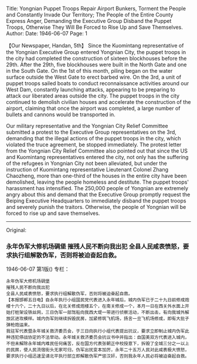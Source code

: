Title: Yongnian Puppet Troops Repair Airport Bunkers, Torment the People and Constantly Invade Our Territory; The People of the Entire County Express Anger, Demanding the Executive Group Disband the Puppet Troops, Otherwise They Will Be Forced to Rise Up and Save Themselves.
Author:
Date: 1946-06-07
Page: 1

【Our Newspaper, Handan, 5th】 Since the Kuomintang representative of the Yongnian Executive Group entered Yongnian City, the puppet troops in the city had completed the construction of sixteen blockhouses before the 29th. After the 29th, five blockhouses were built in the North Gate and one in the South Gate. On the 1st of this month, piling began on the water surface outside the West Gate to erect barbed wire. On the 3rd, a unit of puppet troops sailed boats to conduct reconnaissance activities around our West Dam, constantly launching attacks, appearing to be preparing to attack our liberated areas outside the city. The puppet troops in the city continued to demolish civilian houses and accelerate the construction of the airport, claiming that once the airport was completed, a large number of bullets and cannons would be transported in.

Our military representative and the Yongnian City Relief Committee submitted a protest to the Executive Group representatives on the 3rd, demanding that the illegal actions of the puppet troops in the city, which violated the truce agreement, be stopped immediately. The protest letter from the Yongnian City Relief Committee also pointed out that since the US and Kuomintang representatives entered the city, not only has the suffering of the refugees in Yongnian City not been alleviated, but under the instruction of Kuomintang representative Lieutenant Colonel Zhang Chaozheng, more than one-third of the houses in the entire city have been demolished, leaving the people homeless and destitute. The puppet troops' harassment has intensified. The 250,000 people of Yongnian are extremely angry about this and demand that the Executive Group promptly request the Beiping Executive Headquarters to immediately disband the puppet troops and severely punish the traitors. Otherwise, the people of Yongnian will be forced to rise up and save themselves.



<hr /> 

Original: 


### 永年伪军大修机场碉堡  摧残人民不断向我出犯  全县人民咸表愤怒，要求执行组解散伪军，否则将被迫奋起自救。

1946-06-07
第1版()
专栏：

    永年伪军大修机场碉堡
    摧残人民不断向我出犯
    全县人民咸表愤怒，要求执行组解散伪军，否则将被迫奋起自救。
    【本报邯郸五日电】自永年执行小组国民党代表进入永年城后，城内伪军已于二十九日前修成炮楼十六个，二十九日以后，在北关修成炮楼五个，在南关修成一个，本月一日在西关外水面上开始打桩架设铁丝网，三日伪军一部驾船向我西大堤一带进行侦察活动，不断出击，有向我城外解放区进攻模样。城内伪军则继续拆毁民房，加紧修筑飞机场，扬言一旦飞机场修成，即有大批子弹枪炮运来。
    我驻军代表暨永年城关救济委员会，于三日向执行小组代表提出抗议，要求立即制止城内伪军此种违犯停战协定的不法举动。永年城关救济委员会抗议书中并指出：自国美双方代表进入城内，不但未解除永年城内难民任何痛苦，反在国方代表张朝正中校授意下，拆毁了全城三分之一以上的民房，使人民流宿街头无家可归，伪军出扰变本加厉，永年二十五万人民对此咸表极大愤怒，要求执行小组迅速呈请北平执行部立即解散伪军严惩汉奸，否则我永年人民必将被迫奋起自救。
